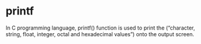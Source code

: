 # printf
In C programming language, printf() function is used to print the (“character, string, float, integer, octal and hexadecimal values”) onto the output screen.
